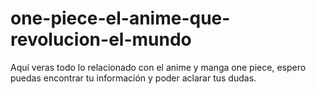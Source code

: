 # one-piece-el-anime-que-revolucion-el-mundo
Aquí veras todo lo relacionado con el anime y manga one piece, espero puedas encontrar tu información y poder aclarar tus dudas.
